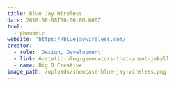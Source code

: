 ```yaml
---
title: Blue Jay Wireless
date: 2016-06-08T00:00:00.000Z
tool:
  - phenomic
website: 'https://bluejaywireless.com/'
creator:
  - role: 'Design, Development'
  - link: 6-static-blog-generators-that-arent-jekyll
  - name: Big D Creative
image_path: /uploads/showcase-blue-jay-wireless.png
---
```



